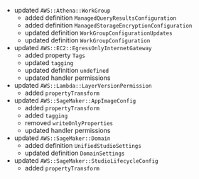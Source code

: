 - updated `AWS::Athena::WorkGroup`
  - added definition `ManagedQueryResultsConfiguration`
  - added definition `ManagedStorageEncryptionConfiguration`
  - updated definition `WorkGroupConfigurationUpdates`
  - updated definition `WorkGroupConfiguration`
- updated `AWS::EC2::EgressOnlyInternetGateway`
  - added property `Tags`
  - updated `tagging`
  - updated definition `undefined`
  - updated handler permissions
- updated `AWS::Lambda::LayerVersionPermission`
  - added `propertyTransform`
- updated `AWS::SageMaker::AppImageConfig`
  - added `propertyTransform`
  - added `tagging`
  - removed `writeOnlyProperties`
  - updated handler permissions
- updated `AWS::SageMaker::Domain`
  - added definition `UnifiedStudioSettings`
  - updated definition `DomainSettings`
- updated `AWS::SageMaker::StudioLifecycleConfig`
  - added `propertyTransform`
